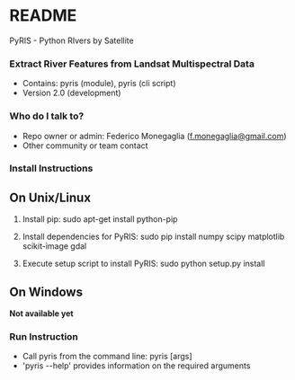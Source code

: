 # README #

PyRIS - Python RIvers by Satellite

### Extract River Features from Landsat Multispectral Data ###

* Contains: pyris (module), pyris (cli script)
* Version 2.0 (development)

### Who do I talk to? ###

* Repo owner or admin: Federico Monegaglia (f.monegaglia@gmail.com)
* Other community or team contact

### Install Instructions ###

On Unix/Linux
-------------

1) Install pip:
     sudo apt-get install python-pip

2) Install dependencies for PyRIS:
     sudo pip install numpy scipy matplotlib scikit-image gdal

3) Execute setup script to install PyRIS:
     sudo python setup.py install

On Windows
----------

**Not available yet**

### Run Instruction ###
* Call pyris from the command line:
      pyris [args]
* 'pyris --help' provides information on the required arguments